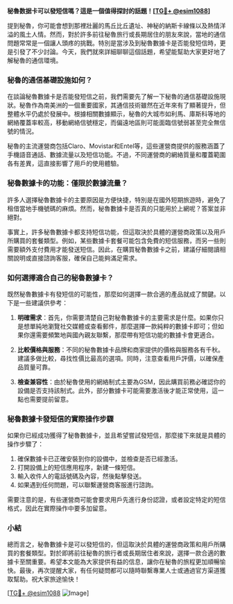 **秘魯数据卡可以發短信嗎？這是一個值得探討的話題！[[TG💪+ @esim1088](https://t.me/s/esim1088)]**

提到秘魯，你可能會想到那裡壯麗的馬丘比丘遺址、神秘的納斯卡線條以及熱情洋溢的風土人情。然而，對於許多前往秘魯旅行或長期居住的朋友來說，當地的通信問題常常是一個讓人頭疼的挑戰。特別是當涉及到秘魯數據卡是否能發短信時，更是引發了不少討論。今天，我們就來詳細聊聊這個話題，希望能幫助大家更好地了解秘魯的通信環境。

### 秘魯的通信基礎設施如何？

在談論秘魯數據卡是否能發短信之前，我們需要先了解一下秘魯的通信基礎設施現狀。秘魯作為南美洲的一個重要國家，其通信技術雖然在近年來有了顯著提升，但整體水平仍處於發展中。根據相關數據顯示，秘魯的大城市如利馬、庫斯科等地的網絡覆蓋率較高，移動網絡信號穩定，而偏遠地區則可能面臨信號弱甚至完全無信號的情況。

秘魯的主流運營商包括Claro、Movistar和Entel等，這些運營商提供的服務涵蓋了手機語音通話、數據流量以及短信功能。不過，不同運營商的網絡質量和覆蓋範圍各有差異，這直接影響了用戶的使用體驗。

### 秘魯數據卡的功能：僅限於數據流量？

許多人選擇秘魯數據卡的主要原因是方便快捷，特別是在國外短期旅遊時，避免了租借當地手機號碼的麻煩。然而，秘魯數據卡是否真的只能用於上網呢？答案並非絕對。

事實上，許多秘魯數據卡都支持短信功能，但這取決於具體的運營商政策以及用戶所購買的套餐類型。例如，某些數據卡套餐可能包含免費的短信服務，而另一些則需要額外支付費用才能發送短信。因此，在購買秘魯數據卡之前，建議仔細閱讀相關說明或直接諮詢客服，確保自己能夠滿足需求。

### 如何選擇適合自己的秘魯數據卡？

既然秘魯數據卡有發短信的可能性，那麼如何選擇一款合適的產品就成了關鍵。以下是一些建議供參考：

1. **明確需求**：首先，你需要清楚自己對秘魯數據卡的主要需求是什麼。如果你只是想單純地瀏覽社交媒體或查看郵件，那麼選擇一款純粹的數據卡即可；但如果你還需要頻繁地與國內親友聯繫，那麼帶有短信功能的數據卡會更適合。

2. **比較價格與服務**：不同的秘魯數據卡品牌和商家提供的價格與服務各有千秋。建議多做比較，尋找性價比最高的選項。同時，注意查看用戶評價，以確保產品質量可靠。

3. **檢查兼容性**：由於秘魯使用的網絡制式主要為GSM，因此購買前務必確認你的設備是否支持該制式。此外，部分數據卡可能需要激活後才能正常使用，這一點也需要提前留意。

### 秘魯數據卡發短信的實際操作步驟

如果你已經成功獲得了秘魯數據卡，並且希望嘗試發短信，那麼接下來就是具體的操作步驟了：

1. 確保數據卡已正確安裝到你的設備中，並檢查是否已經激活。
2. 打開設備上的短信應用程序，新建一條短信。
3. 輸入收件人的電話號碼及內容，然後點擊發送。
4. 如果遇到任何問題，可以聯繫運營商客服進行諮詢。

需要注意的是，有些運營商可能會要求用戶先進行身份認證，或者設定特定的短信格式，因此在實際操作中要多加留意。

### 小結

總而言之，秘魯數據卡是可以發短信的，但這取決於具體的運營商政策和用戶所購買的套餐類型。對於即將前往秘魯的旅行者或長期居住者來說，選擇一款合適的數據卡至關重要。希望本文能為大家提供有益的信息，讓你在秘魯的旅程更加順暢愉快。最後，再次提醒大家，有任何疑問都可以隨時聯繫專業人士或通過官方渠道獲取幫助。祝大家旅途愉快！

[[TG💪+ @esim1088](https://t.me/s/esim1088) ![Image](https://i.postimg.cc/4NQfJmqS/Snipaste-2025-05-13-00-14-12.png)]